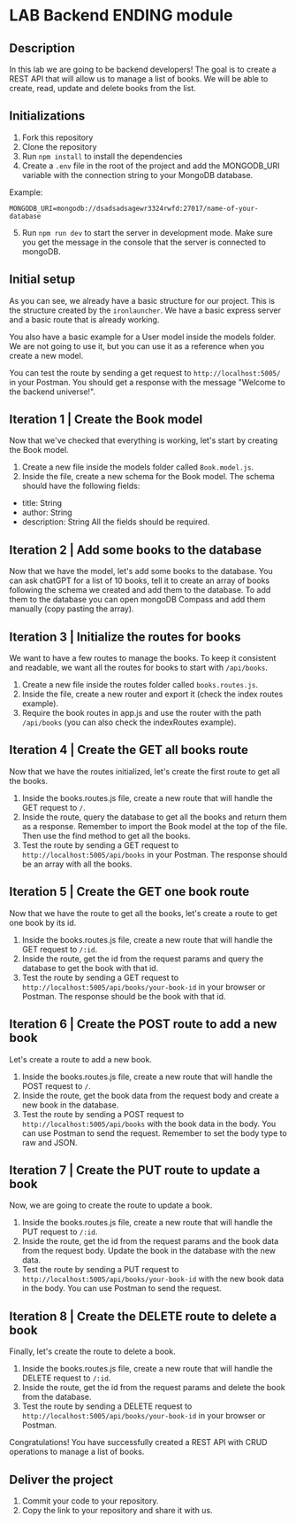 # LAB Backend ENDING module
## Description
In this lab we are going to be backend developers!
The goal is to create a REST API that will allow us to manage a list of books. We will be able to create, read, update and delete books from the list.

## Initializations
1. Fork this repository
2. Clone the repository
3. Run `npm install` to install the dependencies
4. Create a `.env` file in the root of the project and add the MONGODB_URI variable with the connection string to your MongoDB database.

Example:
```
MONGODB_URI=mongodb://dsadsadsagewr3324rwfd:27017/name-of-your-database
```
5. Run `npm run dev` to start the server in development mode. Make sure you get the message in the console that the server is connected to mongoDB.

## Initial setup
As you can see, we already have a basic structure for our project. This is the structure created by the `ironlauncher`. We have a basic express server and a basic route that is already working.

You also have a basic example for a User model inside the models folder. We are not going to use it, but you can use it as a reference when you create a new model.

You can test the route by sending a get request to `http://localhost:5005/` in your Postman. You should get a response with the message "Welcome to the backend universe!".

## Iteration 1 | Create the Book model
Now that we've checked that everything is working, let's start by creating the Book model.
1. Create a new file inside the models folder called `Book.model.js`.
2. Inside the file, create a new schema for the Book model. The schema should have the following fields:
- title: String
- author: String
- description: String
All the fields should be required.

## Iteration 2 | Add some books to the database
Now that we have the model, let's add some books to the database. You can ask chatGPT for a list of 10 books, tell it to create an array of books following the schema we created and add them to the database.
To add them to the database you can open mongoDB Compass and add them manually (copy pasting the array).

## Iteration 3 | Initialize the routes for books
We want to have a few routes to manage the books. To keep it consistent and readable, we want all the routes for books to start with `/api/books`.
1. Create a new file inside the routes folder called `books.routes.js`.
2. Inside the file, create a new router and export it (check the index routes example).
3. Require the book routes in app.js and use the router with the path `/api/books` (you can also check the indexRoutes example).

## Iteration 4 | Create the GET all books route
Now that we have the routes initialized, let's create the first route to get all the books.
1. Inside the books.routes.js file, create a new route that will handle the GET request to `/`.
2. Inside the route, query the database to get all the books and return them as a response.
Remember to import the Book model at the top of the file. Then use the find method to get all the books.
3. Test the route by sending a GET request to `http://localhost:5005/api/books` in your Postman. The response should be an array with all the books.

## Iteration 5 | Create the GET one book route
Now that we have the route to get all the books, let's create a route to get one book by its id.
1. Inside the books.routes.js file, create a new route that will handle the GET request to `/:id`.
2. Inside the route, get the id from the request params and query the database to get the book with that id.
3. Test the route by sending a GET request to `http://localhost:5005/api/books/your-book-id` in your browser or Postman. The response should be the book with that id.

## Iteration 6 | Create the POST route to add a new book
Let's create a route to add a new book.
1. Inside the books.routes.js file, create a new route that will handle the POST request to `/`.
2. Inside the route, get the book data from the request body and create a new book in the database.
3. Test the route by sending a POST request to `http://localhost:5005/api/books` with the book data in the body. You can use Postman to send the request. Remember to set the body type to raw and JSON.

## Iteration 7 | Create the PUT route to update a book
Now, we are going to create the route to update a book.
1. Inside the books.routes.js file, create a new route that will handle the PUT request to `/:id`.
2. Inside the route, get the id from the request params and the book data from the request body. Update the book in the database with the new data.
3. Test the route by sending a PUT request to `http://localhost:5005/api/books/your-book-id` with the new book data in the body. You can use Postman to send the request.

## Iteration 8 | Create the DELETE route to delete a book
Finally, let's create the route to delete a book.
1. Inside the books.routes.js file, create a new route that will handle the DELETE request to `/:id`.
2. Inside the route, get the id from the request params and delete the book from the database.
3. Test the route by sending a DELETE request to `http://localhost:5005/api/books/your-book-id` in your browser or Postman.

Congratulations! You have successfully created a REST API with CRUD operations to manage a list of books. 

## Deliver the project
1. Commit your code to your repository.
2. Copy the link to your repository and share it with us.